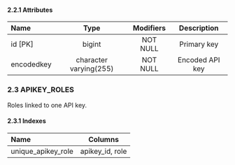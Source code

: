 #### 2.2.1 Attributes

| Name        | Type           | Modifiers        | Description          |
|:----------- |:--------------:|:----------------:|:--------------------:|
| id [PK]     | bigint         | NOT NULL         | Primary key          |
| encodedkey | character varying(255) | NOT NULL | Encoded API key |

### 2.3 APIKEY_ROLES

Roles linked to one API key.

#### 2.3.1 Indexes

| Name        | Columns           |
|:----------- |:-----------------:|
| unique_apikey_role | apikey_id, role |